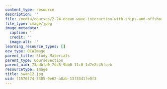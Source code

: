 ```yaml
---
content_type: resource
description: ''
file: /media/courses/2-24-ocean-wave-interaction-with-ships-and-offshore-energy-systems-13-022-spring-2002/f1576f7433050e62a0ab13f3341fe0f3_swan12.jpg
file_type: image/jpeg
image_metadata:
  caption: ''
  credit: ''
  image-alt: ''
learning_resource_types: []
ocw_type: OCWImage
parent_title: Study Materials
parent_type: CourseSection
parent_uid: 73adbfa0-7dc5-9bb0-11c0-1d7e2c45fceb
resourcetype: Image
title: swan12.jpg
uid: f1576f74-3305-0e62-a0ab-13f3341fe0f3
---
```

